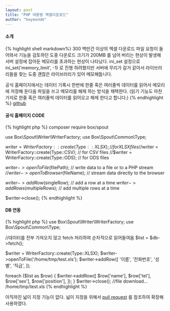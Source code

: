 ```yaml
---
layout: post
title: "PHP 대용량 엑셀다운로드"
author: "hoyeonUm"
---
```


#### 소개
{% highlight shell markdown%}
300 백만건 이상의 엑셀 다운로드 파일 요청이 들어와서 기능을 검토하던 도중 다운로드 크기가 200MB 를 넘어 버리는 현상이 발생해 서버 설정에 잡아둔 메모리를 초과하는 현상이 나타났다. ini_set 설정으로 ini_set('memory_limit', -1) 로 진행 하려했지만 서버에 무리가 갈거 같아서 라이브러리들을 찾는 도중 괜찮은 라이브러리가 있어 메모해둡니다.

공식 홈페이지에서는 데이터 기록시 한번에 한줄 혹은 여러줄씩 데이터를 읽어서 메모리에 저장해 둔다음 파일을 쓰고 메모리를 해제 하는 방식을 채택한다. (읽기 기능도 마찬가지로 한줄 혹은 여러줄씩 데이터를 읽어오고 해제 한다고 합니다.)
{% endhighlight %}
[github](https://github.com/box/spout)

#### 공식 홈페이지 CODE
{% highlight php %}
composer require box/spout

use Box\Spout\Writer\WriterFactory;
use Box\Spout\Common\Type;

$writer = WriterFactory::create(Type::XLSX); // for XLSX files
//$writer = WriterFactory::create(Type::CSV); // for CSV files
//$writer = WriterFactory::create(Type::ODS); // for ODS files

$writer->openToFile($filePath); // write data to a file or to a PHP stream
//$writer->openToBrowser($fileName); // stream data directly to the browser

$writer->addRow($singleRow); // add a row at a time
$writer->addRows($multipleRows); // add multiple rows at a time

$writer->close();
{% endhighlight %}

#### DB 연동
{% highlight php %}
use Box\Spout\Writer\WriterFactory;
use Box\Spout\Common\Type;

//데이터를 전부 가져오지 않고 fetch 처리하여 순차적으로 읽어들여옴
$list = $db->fetch();

$writer = WriterFactory::create(Type::XLSX);
$writer->openToFile('/home/tmp/test.xls');
$writer->addRow([
            '이름',
            '전화번호',
            '성별',
            '직급',
        ]);

foreach ($list as $row) {
$writer->addRow([
	$row['name'],
	$row['tel'],
	$row['sex'],
	$row['position'],
]);
}
$writer->close();
//file download... /home/tmp/test.xls
{% endhighlight %}

아직까진 넓이 지정 기능이 없다.
넓이 지정을 위해서 [pull request](https://github.com/box/spout/pull/532/files) 를 참조하여 확장해 사용하였다.
